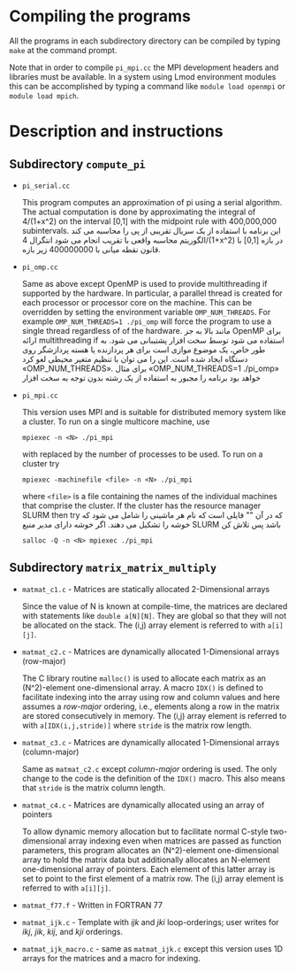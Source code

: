 Compiling the programs
======================

All the programs in each subdirectory directory can be compiled by
typing `make` at the command prompt.

Note that in order to compile `pi_mpi.cc` the MPI development headers
and libraries must be available.  In a system using Lmod environment
modules this can be accomplished by typing a command like `module load
openmpi` or `module load mpich`.

Description and instructions
============================

Subdirectory `compute_pi`
-----------------------

* `pi_serial.cc`

  This program computes an approximation of pi using a serial
  algorithm.  The actual computation is done by approximating the
  integral of 4/(1+x^2) on the interval [0,1] with the midpoint rule
  with 400,000,000 subintervals.
  این برنامه با استفاده از یک سریال تقریبی از پی را محاسبه می کند
   الگوریتم محاسبه واقعی با تقریب انجام می شود
   انتگرال 4/(1+x^2) در بازه [0,1] با قانون نقطه میانی
   با 400000000 زیر بازه.

* `pi_omp.cc`

  Same as above except OpenMP is used to provide multithreading if
  supported by the hardware.  In particular, a parallel thread is
  created for each processor or processor core on the machine.  This
  can be overridden by setting the environment variable
  `OMP_NUM_THREADS`.  For example `OMP_NUM_THREADS=1 ./pi_omp` will
  force the program to use a single thread regardless of of the
  hardware.
  مانند بالا به جز OpenMP برای ارائه multithreading if استفاده می شود
   توسط سخت افزار پشتیبانی می شود. به طور خاص، یک موضوع موازی است
   برای هر پردازنده یا هسته پردازشگر روی دستگاه ایجاد شده است. این
   را می توان با تنظیم متغیر محیطی لغو کرد
   «OMP_NUM_THREADS». برای مثال «OMP_NUM_THREADS=1 ./pi_omp» خواهد بود
   برنامه را مجبور به استفاده از یک رشته بدون توجه به
   سخت افزار

* `pi_mpi.cc`

  This version uses MPI and is suitable for distributed memory
  system like a cluster.  To run on a single multicore machine, use
  ```shell
  mpiexec -n <N> ./pi_mpi
  ```
  with <N> replaced by the number of processes to be used.  To run on a
  cluster try
  ```shell
  mpiexec -machinefile <file> -n <N> ./pi_mpi
  ```

  where `<file>` is a file containing the names of the individual machines
  that comprise the cluster.  If the cluster has the resource manager SLURM
  then try
  که در آن "<file>" فایلی است که نام هر ماشینی را شامل می شود
   که خوشه را تشکیل می دهند. اگر خوشه دارای مدیر منبع SLURM باشد
   پس تلاش کن
  ```shell
  salloc -Q -n <N> mpiexec ./pi_mpi
  ```

Subdirectory `matrix_matrix_multiply`
-------------------------------------


* `matmat_c1.c` - Matrices are statically allocated 2-Dimensional arrays

  Since the value of N is known at compile-time, the matrices are
  declared with statements like `double a[N][N]`.  They are global so
  that they will not be allocated on the stack.  The (i,j) array
  element is referred to with `a[i][j]`.

* `matmat_c2.c` - Matrices are dynamically allocated 1-Dimensional arrays
  (row-major)

  The C library routine `malloc()` is used to allocate each matrix as
  an (N^2)-element one-dimensional array.  A macro `IDX()` is defined
  to facilitate indexing into the array using row and column values and
  here assumes a *row-major* ordering, i.e., elements along a row in
  the matrix are stored consecutively in memory.  The (i,j) array element
  is referred to with `a[IDX(i,j,stride)]` where `stride` is the matrix
  row length.

* `matmat_c3.c` - Matrices are dynamically allocated 1-Dimensional arrays
  (column-major)

  Same as `matmat_c2.c` except *column-major* ordering is used.  The only
  change to the code is the definition of the `IDX()` macro.  This also
  means that `stride` is the matrix column length.

* `matmat_c4.c` - Matrices are dynamically allocated using an array of pointers

  To allow dynamic memory allocation but to facilitate normal C-style
  two-dimensional array indexing even when matrices are passed as
  function parameters, this program allocates an (N^2)-element
  one-dimensional array to hold the matrix data but additionally
  allocates an N-element one-dimensional array of pointers.  Each
  element of this latter array is set to point to the first element of
  a matrix row.  The (i,j) array element is referred to with `a[i][j]`.

* `matmat_f77.f` - Written in FORTRAN 77

* `matmat_ijk.c` - Template with *ijk* and *jki* loop-orderings; user writes
  for *ikj*, *jik*, *kij*, and *kji* orderings.

* `matmat_ijk_macro.c` - same as `matmat_ijk.c` except this version uses
  1D arrays for the matrices and a macro for indexing.
